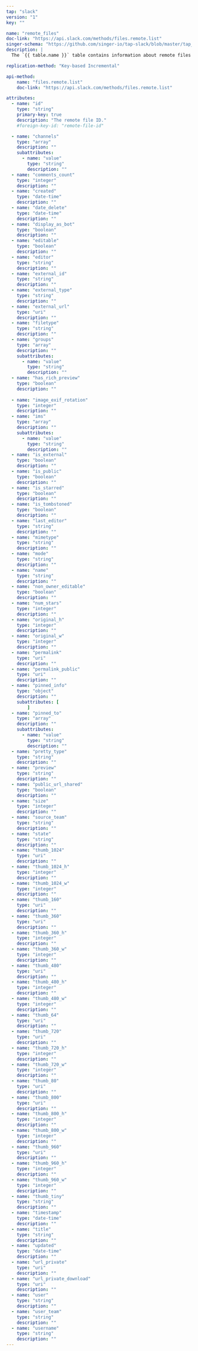 ```yaml
---
tap: "slack"
version: "1"
key: ""

name: "remote_files"
doc-link: "https://api.slack.com/methods/files.remote.list"
singer-schema: "https://github.com/singer-io/tap-slack/blob/master/tap_slack/schemas/remote_files.json"
description: |
  The `{{ table.name }}` table contains information about remote files added to your {{ integration.display_name }} team. These files can be filtered with a date window and lookback period in your {{ integration.display_name }} App.

replication-method: "Key-based Incremental"

api-method:
    name: "files.remote.list"
    doc-link: "https://api.slack.com/methods/files.remote.list"

attributes:
  - name: "id"
    type: "string"
    primary-key: true
    description: "The remote file ID."
    #foreign-key-id: "remote-file-id"

  - name: "channels"
    type: "array"
    description: ""
    subattributes:
      - name: "value"
        type: "string"
        description: ""
  - name: "comments_count"
    type: "integer"
    description: ""
  - name: "created"
    type: "date-time"
    description: ""
  - name: "date_delete"
    type: "date-time"
    description: ""
  - name: "display_as_bot"
    type: "boolean"
    description: ""
  - name: "editable"
    type: "boolean"
    description: ""
  - name: "editor"
    type: "string"
    description: ""
  - name: "external_id"
    type: "string"
    description: ""
  - name: "external_type"
    type: "string"
    description: ""
  - name: "external_url"
    type: "uri"
    description: ""
  - name: "filetype"
    type: "string"
    description: ""
  - name: "groups"
    type: "array"
    description: ""
    subattributes:
      - name: "value"
        type: "string"
        description: ""
  - name: "has_rich_preview"
    type: "boolean"
    description: ""
  
  - name: "image_exif_rotation"
    type: "integer"
    description: ""
  - name: "ims"
    type: "array"
    description: ""
    subattributes:
      - name: "value"
        type: "string"
        description: ""
  - name: "is_external"
    type: "boolean"
    description: ""
  - name: "is_public"
    type: "boolean"
    description: ""
  - name: "is_starred"
    type: "boolean"
    description: ""
  - name: "is_tombstoned"
    type: "boolean"
    description: ""
  - name: "last_editor"
    type: "string"
    description: ""
  - name: "mimetype"
    type: "string"
    description: ""
  - name: "mode"
    type: "string"
    description: ""
  - name: "name"
    type: "string"
    description: ""
  - name: "non_owner_editable"
    type: "boolean"
    description: ""
  - name: "num_stars"
    type: "integer"
    description: ""
  - name: "original_h"
    type: "integer"
    description: ""
  - name: "original_w"
    type: "integer"
    description: ""
  - name: "permalink"
    type: "uri"
    description: ""
  - name: "permalink_public"
    type: "uri"
    description: ""
  - name: "pinned_info"
    type: "object"
    description: ""
    subattributes: [
        ]
  - name: "pinned_to"
    type: "array"
    description: ""
    subattributes:
      - name: "value"
        type: "string"
        description: ""
  - name: "pretty_type"
    type: "string"
    description: ""
  - name: "preview"
    type: "string"
    description: ""
  - name: "public_url_shared"
    type: "boolean"
    description: ""
  - name: "size"
    type: "integer"
    description: ""
  - name: "source_team"
    type: "string"
    description: ""
  - name: "state"
    type: "string"
    description: ""
  - name: "thumb_1024"
    type: "uri"
    description: ""
  - name: "thumb_1024_h"
    type: "integer"
    description: ""
  - name: "thumb_1024_w"
    type: "integer"
    description: ""
  - name: "thumb_160"
    type: "uri"
    description: ""
  - name: "thumb_360"
    type: "uri"
    description: ""
  - name: "thumb_360_h"
    type: "integer"
    description: ""
  - name: "thumb_360_w"
    type: "integer"
    description: ""
  - name: "thumb_480"
    type: "uri"
    description: ""
  - name: "thumb_480_h"
    type: "integer"
    description: ""
  - name: "thumb_480_w"
    type: "integer"
    description: ""
  - name: "thumb_64"
    type: "uri"
    description: ""
  - name: "thumb_720"
    type: "uri"
    description: ""
  - name: "thumb_720_h"
    type: "integer"
    description: ""
  - name: "thumb_720_w"
    type: "integer"
    description: ""
  - name: "thumb_80"
    type: "uri"
    description: ""
  - name: "thumb_800"
    type: "uri"
    description: ""
  - name: "thumb_800_h"
    type: "integer"
    description: ""
  - name: "thumb_800_w"
    type: "integer"
    description: ""
  - name: "thumb_960"
    type: "uri"
    description: ""
  - name: "thumb_960_h"
    type: "integer"
    description: ""
  - name: "thumb_960_w"
    type: "integer"
    description: ""
  - name: "thumb_tiny"
    type: "string"
    description: ""
  - name: "timestamp"
    type: "date-time"
    description: ""
  - name: "title"
    type: "string"
    description: ""
  - name: "updated"
    type: "date-time"
    description: ""
  - name: "url_private"
    type: "uri"
    description: ""
  - name: "url_private_download"
    type: "uri"
    description: ""
  - name: "user"
    type: "string"
    description: ""
  - name: "user_team"
    type: "string"
    description: ""
  - name: "username"
    type: "string"
    description: ""
---
```

